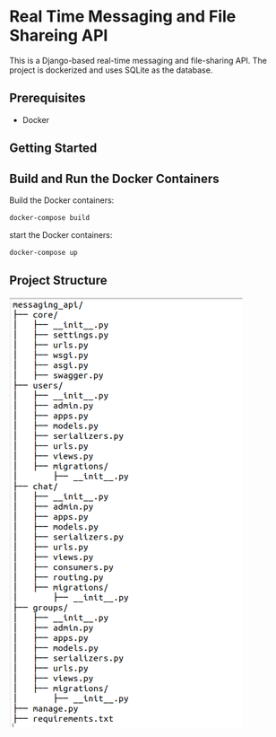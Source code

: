 # Real Time Messaging and File Shareing API
This is a Django-based real-time messaging and file-sharing API. The project is dockerized and uses SQLite as the database.

## Prerequisites

- Docker

## Getting Started
## Build and Run the Docker Containers
Build the Docker containers:

```bash
docker-compose build
```
start the Docker containers:

```bash
docker-compose up
```

## Project Structure

[![Directory docs](img/director.png)](https://github.com/Sagor0078/Real-Time-Messaging-and-File-Shareing-API)